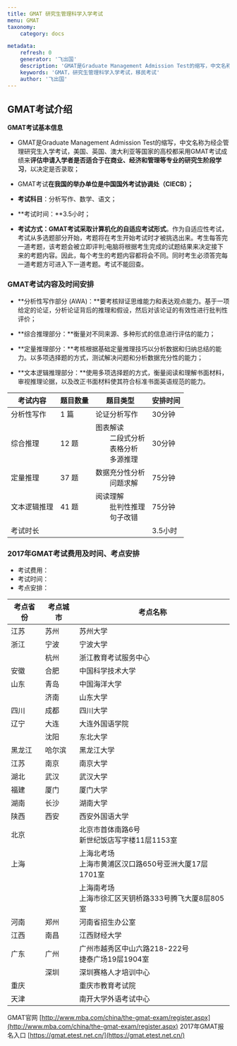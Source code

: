 ```yaml
---
title: GMAT 研究生管理科学入学考试
menu: GMAT
taxonomy:
    category: docs

metadata:
    refresh: 0
    generator: '飞出国'
    description: 'GMAT是Graduate Management Admission Test的缩写，中文名称为经企管理研究生入学考试，美国、英国、澳大利亚等国家的高校都采用GMAT考试成绩来评估申请入学者是否适合于在商业、经济和管理等专业的研究生阶段学习，以决定是否录取。GMAT考试在我国的举办单位是中国国外考试协调处（CIECB），考试科目包括数学，语文，分析写作。GMAT考试采取计算机化的自适应考试形式。作为自适应性考试，考试从多选题部分开始，考题将在考生开始考试时才被挑选出来。考生每答完一道考题，该考题会被立即评判;电脑将根据考生完成的试题结果来决定接下来的考题内容。因此，每个考生的考题内容都将会不同。同时考生必须答完每一道考题方可进入下一道考题。考试不能回查'
    keywords: 'GMAT，研究生管理科学入学考试，移民考试'
    author: '飞出国'
---
```


## GMAT考试介绍

**GMAT考试基本信息**

 - GMAT是Graduate Management Admission Test的缩写，中文名称为经企管理研究生入学考试，美国、英国、澳大利亚等国家的高校都采用GMAT考试成绩来**评估申请入学者是否适合于在商业、经济和管理等专业的研究生阶段学习**，以决定是否录取；
 - GMAT考试**在我国的举办单位是中国国外考试协调处（CIECB）；**

 - **考试科目**：分析写作、数学、语文；

 - **考试时间：**3.5小时；

 - **考试方式：**GMAT考试采取计算机化的**自适应考试形式**。作为自适应性考试，考试从多选题部分开始，考题将在考生开始考试时才被挑选出来。考生每答完一道考题，该考题会被立即评判;电脑将根据考生完成的试题结果来决定接下来的考题内容。因此，每个考生的考题内容都将会不同。同时考生必须答完每一道考题方可进入下一道考题。考试不能回查。 

### GMAT考试内容及时间安排

 - **分析性写作部分 (AWA)：**要考核辩证思维能力和表达观点能力。基于一项给定的论证，分析论证背后的推理和假设，然后对该论证的有效性进行批判性评价；

 - **综合推理部分：**衡量对不同来源、多种形式的信息进行评估的能力；

 - **定量推理部分：**考核根据基础定量推理技巧以分析数据和归纳总结的能力。以多项选择题的方式，测试解决问题和分析数据充分性的能力；

 - **文本逻辑推理部分：**使用多项选择题的方式，衡量阅读和理解书面材料，审视推理论据，以及改正书面材料使其符合标准书面英语规范的能力。


<table class="table table-bordered table-hover table-condensed">
<thead><tr><th title="Field #1">考试内容</th>
<th title="Field #2">题目数量</th>
<th title="Field #3">题目类型</th>
<th title="Field #4">安排时间</th>
</tr></thead>
<tbody><tr>
<td>分析性写作</td>
<td>1 篇</td>
<td>论证分析写作</td>
<td>30分钟</td>
</tr>
<tr>
<td>综合推理</td>
<td> 12 题</td>
<td>图表解读<br/>　　二段式分析<br/>　　表格分析<br/>　　多源推理</td>
<td>30分钟</td>
</tr>
<tr>
<td>定量推理</td>
<td>37 题</td>
<td>数据充分性分析<br/>　　问题求解</td>
<td>75分钟</td>
</tr>
<tr>
<td>文本逻辑推理</td>
<td>41 题</td>
<td>阅读理解<br/>　　批判性推理<br/>　　句子改错</td>
<td>75分钟</td>
</tr>
<tr>
<td>考试时长</td>
<td> </td>
<td> </td>
<td>3.5小时</td>
</tr>
</tbody></table>

### 2017年GMAT考试费用及时间、考点安排 ##

 - 考试费用：
 - 考试时间：
 - 考点安排：
 
<table class="table table-bordered table-hover table-condensed">
<thead><tr><th title="Field #1">考点省份</th>
<th title="Field #2">考点城市</th>
<th title="Field #3">考点名称</th>
</tr></thead>
<tbody><tr>
<td>江苏</td>
<td>苏州</td>
<td>苏州大学</td>
</tr>
<tr>
<td>浙江</td>
<td>宁波</td>
<td>宁波大学</td>
</tr>
<tr>
<td> </td>
<td>杭州</td>
<td>浙江教育考试服务中心</td>
</tr>
<tr>
<td>安徽</td>
<td>合肥</td>
<td>中国科学技术大学</td>
</tr>
<tr>
<td>山东</td>
<td>青岛</td>
<td>中国海洋大学</td>
</tr>
<tr>
<td> </td>
<td>济南</td>
<td>山东大学</td>
</tr>
<tr>
<td>四川</td>
<td>成都</td>
<td>四川大学</td>
</tr>
<tr>
<td>辽宁</td>
<td>大连</td>
<td>大连外国语学院</td>
</tr>
<tr>
<td> </td>
<td>沈阳</td>
<td>东北大学</td>
</tr>
<tr>
<td>黑龙江</td>
<td>哈尔滨</td>
<td>黑龙江大学</td>
</tr>
<tr>
<td>江苏</td>
<td>南京</td>
<td>南京大学</td>
</tr>
<tr>
<td>湖北</td>
<td>武汉</td>
<td>武汉大学</td>
</tr>
<tr>
<td>福建</td>
<td>厦门</td>
<td>厦门大学</td>
</tr>
<tr>
<td>湖南</td>
<td>长沙</td>
<td>湖南大学</td>
</tr>
<tr>
<td>陕西</td>
<td>西安</td>
<td>西安外国语大学</td>
</tr>
<tr>
<td>北京</td>
<td> </td>
<td>北京市首体南路6号<br/>新世纪饭店写字楼11层1153室</td>
</tr>
<tr>
<td>上海</td>
<td> </td>
<td>上海北考场<br/>上海市黄浦区汉口路650号亚洲大厦17层1701室</td>
</tr>
<tr>
<td> </td>
<td> </td>
<td>上海南考场<br/>上海市徐汇区天钥桥路333号腾飞大厦8层805室</td>
</tr>
<tr>
<td>河南</td>
<td>郑州</td>
<td>河南省招生办公室</td>
</tr>
<tr>
<td>江西</td>
<td>南昌</td>
<td>江西财经大学</td>
</tr>
<tr>
<td>广东</td>
<td>广州</td>
<td>广州市越秀区中山六路218-222号<br/>捷泰广场19层1904室</td>
</tr>
<tr>
<td> </td>
<td>深圳</td>
<td>深圳赛格人才培训中心</td>
</tr>
<tr>
<td>重庆</td>
<td> </td>
<td>重庆市教育考试院</td>
</tr>
<tr>
<td>天津</td>
<td> </td>
<td>南开大学外语考试中心</td>
</tr>
</tbody></table>

GMAT官网 [http://www.mba.com/china/the-gmat-exam/register.aspx](http://www.mba.com/china/the-gmat-exam/register.aspx)
2017年GMAT报名入口 [https://gmat.etest.net.cn/](https://gmat.etest.net.cn/)